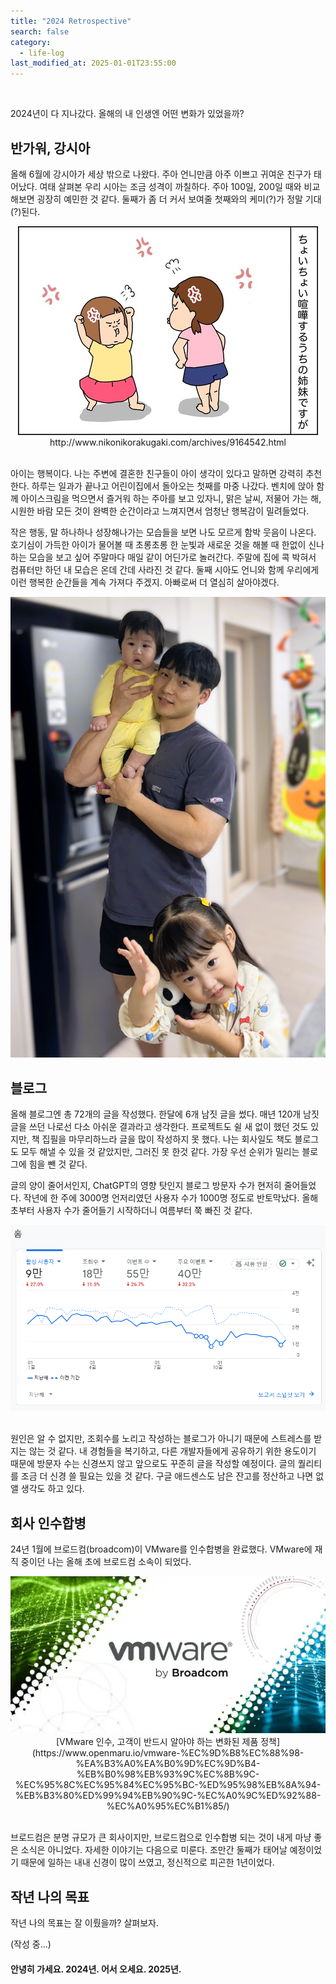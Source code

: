 ```yaml
---
title: "2024 Retrospective"
search: false
category:
  - life-log
last_modified_at: 2025-01-01T23:55:00
---
```


<br/>

2024년이 다 지나갔다. 올해의 내 인생엔 어떤 변화가 있었을까?

## 반가워, 강시아

올해 6월에 강시아가 세상 밖으로 나왔다. 주아 언니만큼 아주 이쁘고 귀여운 친구가 태어났다. 여태 살펴본 우리 시아는 조금 성격이 까칠하다. 주아 100일, 200일 때와 비교해보면 굉장히 예민한 것 같다. 둘째가 좀 더 커서 보여줄 첫째와의 케미(?)가 정말 기대(?)된다. 

<div align="center">
  <img src="/images/logs/life-log-20250101-01.png">
</div>
<center>http://www.nikonikorakugaki.com/archives/9164542.html</center>

<br/>

아이는 행복이다. 나는 주변에 결혼한 친구들이 아이 생각이 있다고 말하면 강력히 추천한다. 하루는 일과가 끝나고 어린이집에서 돌아오는 첫째를 마중 나갔다. 벤치에 앉아 함께 아이스크림을 먹으면서 즐거워 하는 주아를 보고 있자니, 맑은 날씨, 저물어 가는 해, 시원한 바람 모든 것이 완벽한 순간이라고 느껴지면서 엄청난 행복감이 밀려들었다. 

작은 행동, 말 하나하나 성장해나가는 모습들을 보면 나도 모르게 함박 웃음이 나온다. 호기심이 가득한 아이가 물어볼 때 초롱초롱 한 눈빛과 새로운 것을 해볼 때 한없이 신나하는 모습을 보고 싶어 주말마다 매일 같이 어딘가로 놀러간다. 주말에 집에 콕 박혀서 컴퓨터만 하던 내 모습은 온데 간데 사라진 것 같다. 둘째 시아도 언니와 함께 우리에게 이런 행복한 순간들을 계속 가져다 주겠지. 아빠로써 더 열심히 살아야겠다.

<div align="center">
  <img src="/images/logs/life-log-20250101-02.png">
</div>

## 블로그

올해 블로그엔 총 72개의 글을 작성했다. 한달에 6개 남짓 글을 썼다. 매년 120개 남짓 글을 쓰던 나로선 다소 아쉬운 결과라고 생각한다. 프로젝트도 쉴 새 없이 했던 것도 있지만, 책 집필을 마무리하느라 글을 많이 작성하지 못 했다. 나는 회사일도 책도 블로그도 모두 해낼 수 있을 것 같았지만, 그러진 못 한것 같다. 가장 우선 순위가 밀리는 블로그에 힘을 뺀 것 같다. 

글의 양이 줄어서인지, ChatGPT의 영향 탓인지 블로그 방문자 수가 현저히 줄어들었다. 작년에 한 주에 3000명 언저리였던 사용자 수가 1000명 정도로 반토막났다. 올해 초부터 사용자 수가 줄어들기 시작하더니 여름부터 쭉 빠진 것 같다.

<div align="center">
  <img src="/images/logs/life-log-20250101-03.png">
</div>

<br/>

원인은 알 수 없지만, 조회수를 노리고 작성하는 블로그가 아니기 때문에 스트레스를 받지는 않는 것 같다. 내 경험들을 복기하고, 다른 개발자들에게 공유하기 위한 용도이기 때문에 방문자 수는 신경쓰지 않고 앞으로도 꾸준히 글을 작성할 예정이다. 글의 퀄리티를 조금 더 신경 쓸 필요는 있을 것 같다. 구글 애드센스도 남은 잔고를 정산하고 나면 없앨 생각도 하고 있다. 

## 회사 인수합병

24년 1월에 브로드컴(broadcom)이 VMware를 인수합병을 완료했다. VMware에 재직 중이던 나는 올해 초에 브로드컴 소속이 되었다. 

<div align="center">
  <img src="/images/logs/life-log-20250101-04.png">
</div>
<center>[VMware 인수, 고객이 반드시 알아야 하는 변화된 제품 정책](https://www.openmaru.io/vmware-%EC%9D%B8%EC%88%98-%EA%B3%A0%EA%B0%9D%EC%9D%B4-%EB%B0%98%EB%93%9C%EC%8B%9C-%EC%95%8C%EC%95%84%EC%95%BC-%ED%95%98%EB%8A%94-%EB%B3%80%ED%99%94%EB%90%9C-%EC%A0%9C%ED%92%88-%EC%A0%95%EC%B1%85/)</center>

<br/>

브로드컴은 분명 규모가 큰 회사이지만, 브로드컴으로 인수합병 되는 것이 내게 마냥 좋은 소식은 아니었다. 자세한 이야기는 다음으로 미룬다. 조만간 둘째가 태어날 예정이었기 때문에 일하는 내내 신경이 많이 쓰였고, 정신적으로 피곤한 1년이었다.

## 작년 나의 목표

작년 나의 목표는 잘 이뤘을까? 살펴보자. 

(작성 중...)

<!-- #### 책 집필

책 집필을 올해 11월에 모두 마무리했다. 총 분량은 MS 워드로 608 페이지 분량을 작성했다. 작년 회고록에도 작성했지만, 이렇게 긴 호흡으로 한 주제에 대해 글을 써보긴 처음인 것 같다. 

#### 주 단위 회고

#### 1일 1커밋

#### StackOverflow

#### 독서

#### 블로그

## 앞으로 -->

#### 안녕히 가세요. 2024년. 어서 오세요. 2025년.